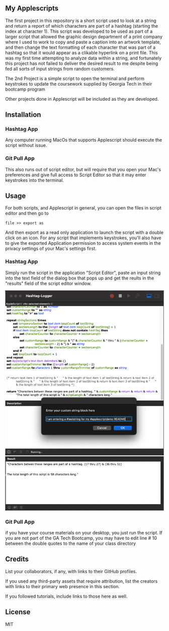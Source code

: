 # <Applescripts>

## My Applescripts

The first project in this repository is a short script used to look at a string and return a report of which characters are part of a hashtag (starting the index at character 1). This script was developed to be used as part of a larger script that allowed the graphic design department of a print company where I used to work to copy and paste a caption into an artwork template, and then change the text formatting of each character that was part of a hashtag so that it would appear as a clikable hyperlink on a print file. This was my first time attempting to analyze data within a string, and fortunately this project has not failed to deliver the desired result to me despite being fed all sorts of input strings from random customers.

The 2nd Project is a simple script to open the terminal and perform keystrokes to update the coursework supplied by Georgia Tech in their bootcamp program 

Other projects done in Applescript will be included as they are developed. 

## Installation

### Hashtag App

Any computer running MacOs that supports Applescript should execute the script without issue.

### Git Pull App

This also runs out of script editor, but will require that you open your Mac's preferences and give full access to Script Editor so that it may enter keystrokes into the terminal.

## Usage

For both scripts, and Applescript in general, you can open the files in script editor and then go to 

```
file >> export as
```
And then export as a read only application to launch the script with a double click on an icon. For any script that implements keystrokes, you'll also have to give the exported Application permission to access system events in the privacy settings of your Mac's settings first.
### Hashtag App

Simply run the script in the application "Script Editor", paste an input string into the text field of the dialog box that pops up and get the reults in the "results" field of the script editor window. 

![screenshot of input](./reamescreenshot_1.png)
![screenshot of output](./reamescreenshot_2.png)

### Git Pull App

if you have your course materials on your desktop, you just run the script. If you are not part of the GA Tech Bootcamp, you may have to edit line # 10 between the double quotes to the name of your class directory
## Credits

List your collaborators, if any, with links to their GitHub profiles.

If you used any third-party assets that require attribution, list the creators with links to their primary web presence in this section.

If you followed tutorials, include links to those here as well.

## License

MIT